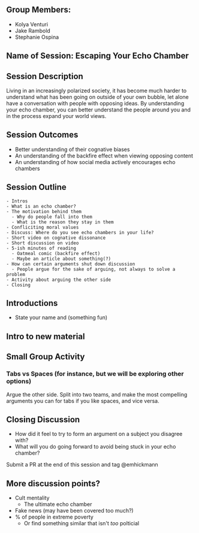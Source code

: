 ## Group Members:
- Kolya Venturi
- Jake Rambold
- Stephanie Ospina


## Name of Session: Escaping Your Echo Chamber

## Session Description 

Living in an increasingly polarized society, it has become much harder to understand what has been going on outside of your own bubble, let alone have a conversation with people with opposing ideas. By understanding your echo chamber, you can better understand the people around you and in the process expand your world views.

## Session Outcomes 

- Better understanding of their cognative biases
- An understanding of the backfire effect when viewing opposing content
- An understanding of how social media actively encourages echo chambers

## Session Outline 
    - Intros
    - What is an echo chamber?
    - The motivation behind them
      - Why do people fall into them
      - What is the reason they stay in them
    - Confliciting moral values
    - Discuss: Where do you see echo chambers in your life?
    - Short video on cognative dissonance
    - Short discussion on video
    - 5-ish minutes of reading
      - Oatmeal comic (backfire effect)
      - Maybe an article about something(?)
    - How can certain arguments shut down discussion
      - People argue for the sake of arguing, not always to solve a problem
    - Activity about arguing the other side
    - Closing
    
## Introductions 
- State your name and (something fun)
## Intro to new material
## Small Group Activity
### Tabs vs Spaces (for instance, but we will be exploring other options)
Argue the other side. Split into two teams, and make the most compelling arguments you can for tabs if you like spaces, and vice versa.

## Closing Discussion
- How did it feel to try to form an argument on a subject you disagree with?
- What will you do going forward to avoid being stuck in your echo chamber?

Submit a PR at the end of this session and tag @emhickmann

## More discussion points?
- Cult mentality
  - The ultimate echo chamber
- Fake news (may have been covered too much?)
- % of people in extreme poverty
  - Or find something similar that isn't _too_ polticial
